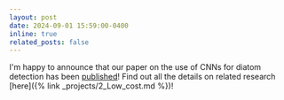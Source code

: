 ```yaml
---
layout: post
date: 2024-09-01 15:59:00-0400
inline: true
related_posts: false
---
```


I'm happy to announce that our paper on the use of CNNs for diatom detection has been [published](https://agupubs.onlinelibrary.wiley.com/doi/full/10.1029/2024JG008047)!  Find out all the details on related research [here]({% link _projects/2_Low_cost.md %})! 
